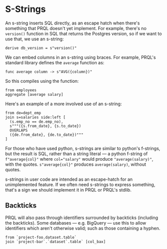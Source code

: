 # S-Strings

An s-string inserts SQL directly, as an escape hatch when there's something that PRQL
doesn't yet implement. For example, there's no `version()` function in SQL that
returns the Postgres version, so if we want to use that, we use an s-string:

```prql
derive db_version = s"version()"
```

We can embed columns in an s-string using braces. For example, PRQL's standard
library defines the `average` function as:

```prql_no_test
func average column -> s"AVG({column})"
```

So this compiles using the function:

```prql
from employees
aggregate [average salary]
```

Here's an example of a more involved use of an s-string:

```prql
from de=dept_emp
join s=salaries side:left [
  (s.emp_no == de.emp_no),
  s"""({s.from_date}, {s.to_date})
  OVERLAPS
  ({de.from_date}, {de.to_date})"""
]
```

For those who have used python, s-strings are similar to python's f-strings, but
the result is SQL, rather than a string literal — a python f-string of
`f"average{col}"` where `col="salary"` would produce `"average(salary)"`, with
the quotes. `s"average{col}"` produces `average(salary)`, without quotes.

s-strings in user code are intended as an escape-hatch for an unimplemented
feature. If we often need s-strings to express something, that's a sign we
should implement it in PRQL or PRQL's stdlib.

## Backticks

PRQL will also pass through identifiers surrounded by backticks (including the
backticks). Some databases — e.g. BigQuery — use this to allow identifiers which
aren't otherwise valid; such as those containing a hyphen.

```prql
from `project-foo.dataset.table`
join `project-bar`.`dataset`.table` [col_bax]
```
